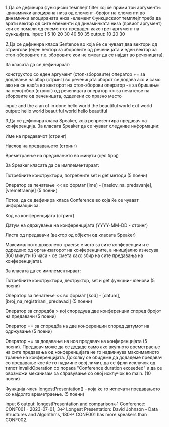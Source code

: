 1.Да се дефинира функциски темплејт filter кој ќе прими три аргументи:
-динамички алоцирана низа од елемент
-бројот на елементи во динамички алоцираната низа
-елемент
Функцискиот темплејт треба да врати вектор од сите елементи од динамичката низа (првиот аргумент) кои се помали од елементот предаден како трет аргумент на функцијата.
input:
1
5
10 20 30 40 50
35
output: 10 20 30

2.Да се дефинира класа Sentence во која ќе се чуваат два вектори од стрингови (еден вектор за зборовите од реченицата и еден вектор за стоп-зборовите т.е. зборовите кои не смеат да се најдат во реченицата).

За класата да се дефинираат:

конструктор со еден аргумент (стоп-зборовите)
оператор += за додавање на збор (стринг) во реченицата
зборот се додава ако и само ако не се наоѓа во векторот на стоп-зборови
оператор -= за бришење на некој збор (стринг) од реченицата
оператор << за печатење на зборовите од реченицата, одделени со празно место

input:
and
the
a
an
of
in
done
hello
world
the
beautiful
world
exit
world
output:
hello world beautiful world
hello beautiful

3.Да се дефинира класа Speaker, која репрезентира предавач на конференција. За класата Speaker да се чуваат следниве информации:

Име на предавачот (стринг)

Наслов на предавањето (стринг)

Времетраење на предавањето во минути (цел број)

За Speaker класата да се имплементираат:

Потребните конструктори, потребните set и get методи (5 поени)

Оператор за печатење << во формат [ime] - [naslov_na_predavanje], [vremetraenje] (5 поени)

 Потоа, да се дефинира класа Conference во која ќе се чуваат информации за:

Код на конференцијата (стринг)

Датум на одржување на конференцијата (YYYY-MM-DD - стринг)

Листа од предавачи (вектор од објекти од класата Speaker)

Максималното дозволено траење е исто за сите конференции и е одредено од организаторот на конференциите, а иницијално изнесува 360 минути (6 часа -  се смета како збир на сите предавања на конференцијата).

За класата да се имплементираат:

Потребните конструктори, деструктор, set и get функции-членови (5 поени)

Оператор за печатење << во формат [kod] - [datum], [broj_na_registrirani_predavaci] (5 поени)

Оператор за споредба > кој споредува две конференции според бројот на предавачи (5 поени)

Оператор == за споредба на две конференции според датумот на одржување (5 поени)

Оператор += за додавање на нов предавач на конференцијата (5 поени). Предавач може да се додаде само ако вкупното времетраење на сите предавања од конференцијата не го надминува максималното траење на конференцијата. Доколку се обидеме да додадеме предавач со предавање кое ќе го надмине овој лимит, да се фрли исклучок од типот InvalidOperation со порака "Conference duration exceeded" и да се овозможи механизам за справување со овој исклучок во main. (10 поени)

Функција-член longestPresentation() - којa ќе го испечати предавањето со најдолго времетраење. (5 поени)

input 
6
output:
longestPresentation and comparison↩
Conference: CONF001 - 2023-07-01, 3↩
Longest Presentation: David Johnson - Data Structures and Algorithms, 180↩
CONF001 has more speakers than CONF002.
